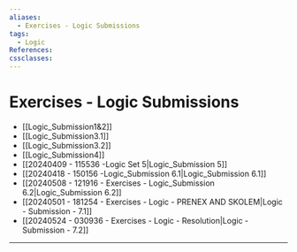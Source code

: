 ```yaml
---
aliases:
  - Exercises - Logic Submissions
tags:
  - Logic
References: 
cssclasses:
---
```

# Exercises - Logic Submissions
+ [[Logic_Submission1&2]]
+ [[Logic_Submission3.1]]
+ [[Logic_Submission3.2]]
+ [[Logic_Submission4]]
+ [[20240409 - 115536 -Logic Set 5|Logic_Submission 5]]
+ [[20240418 - 150156 -Logic_Submission 6.1|Logic_Submission 6.1]]
+ [[20240508 - 121916 - Exercises -  Logic_Submission 6.2|Logic_Submission 6.2]]
+ [[20240501 - 181254 - Exercises - Logic - PRENEX AND SKOLEM|Logic - Submission - 7.1]]
+ [[20240524 - 030936 - Exercises - Logic - Resolution|Logic - Submission - 7.2]]

***